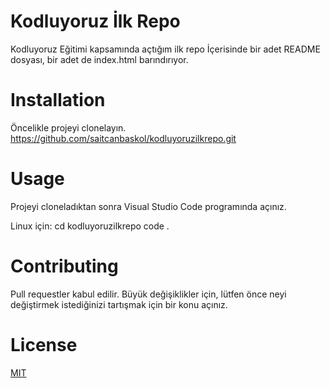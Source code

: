 # Kodluyoruz İlk Repo
Kodluyoruz Eğitimi kapsamında açtığım ilk repo İçerisinde bir adet README dosyası, bir adet de index.html barındırıyor.

# Installation
Öncelikle projeyi clonelayın.
    https://github.com/saitcanbaskol/kodluyoruzilkrepo.git
# Usage
Projeyi cloneladıktan sonra Visual Studio Code programında açınız.

Linux için:
    cd kodluyoruzilkrepo
    code .
# Contributing
Pull requestler kabul edilir. Büyük değişiklikler için, lütfen önce neyi değiştirmek istediğinizi tartışmak için bir konu açınız.
# License
[MIT](https://choosealicense.com/licenses/mit/)




